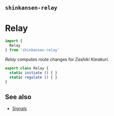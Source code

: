 ## `shinkansen-relay`

# Relay

```javascript
import {
  Relay
} from 'shinkansen-relay'
```

*Relay* computes route changes for *Zashiki Karakuri*.

```javascript
export class Relay {
  static initiate () { }
  static regulate () { }
}
```

## See also

- [Signals](https://github.com/modernpoacher/shinkansen-signals)
